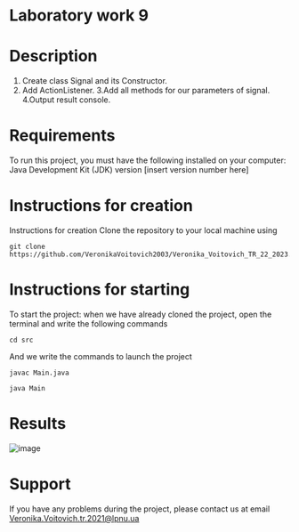 # Laboratory work 9

# Description

1. Create class Signal and its Constructor.
2. Add ActionListener.
   3.Add all  methods for our parameters of signal.
   4.Output result console.


# Requirements
To run this project, you must have the following installed on your computer:
Java Development Kit (JDK) version [insert version number here]

# Instructions for creation
Instructions for creation
Clone the repository to your local machine using
```
git clone https://github.com/VeronikaVoitovich2003/Veronika_Voitovich_TR_22_2023.git
```

# Instructions for starting
To start the project: when we have already cloned the project, open the terminal and write the following commands
```
cd src
```
And we write the commands to launch the project
```
javac Main.java

java Main
```
# Results

![image](img.png)

# Support
If you have any problems during the project, please contact us at email Veronika.Voitovich.tr.2021@lpnu.ua